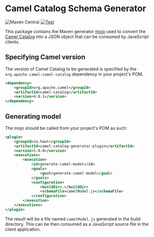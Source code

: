 # Camel Catalog Schema Generator

![Maven Central](https://img.shields.io/maven-central/v/io.hawt/camel-catalog-schema-generator-plugin)
[![Test](https://github.com/hawtio/camel-catalog-schema-generator-plugin/actions/workflows/test.yml/badge.svg)](https://github.com/hawtio/camel-catalog-schema-generator-plugin/actions/workflows/test.yml)

This package contains the Maven generator [mojo](https://maven.apache.org/plugin-developers) used to convert the [Camel Catalog](https://camel.apache.org/manual/camel-catalog.html) into a JSON object that can be consumed by JavaScript clients.

## Specifying Camel version

The version of Camel Catalog to be generated is specified by the `org.apache.camel:camel-catalog` dependency in your project's POM.

```xml
<dependency>
    <groupId>org.apache.camel</groupId>
    <artifactId>camel-catalog</artifactId>
    <version>4.0.1</version>
</dependency>
```

## Generating model

The mojo should be called from your project's POM as such:

```xml
<plugin>
    <groupId>io.hawt</groupId>
    <artifactId>camel-catalog-generator-plugin</artifactId>
    <version>1.0.0</version>
    <executions>
        <execution>
            <id>generate-camel-model</id>
            <goals>
                <goal>generate-camel-model</goal>
            </goals>
            <configuration>
                <buildDir>.</buildDir>
                <schemaFile>camelModel.js</schemaFile>
            </configuration>
        </execution>
    </executions>
</plugin>
```

The result will be a file named `camelModel.js` generated in the build directory. This can be then consumed as a JavaScript source file in the client application.

